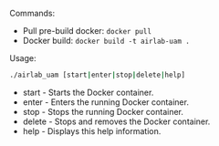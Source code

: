 Commands:
- Pull pre-build docker: `docker pull`
- Docker build: `docker build -t airlab-uam .`

Usage: 
```sh
./airlab_uam [start|enter|stop|delete|help]
```
- start - Starts the Docker container.
- enter - Enters the running Docker container.
- stop - Stops the running Docker container.
- delete - Stops and removes the Docker container.
- help - Displays this help information.

